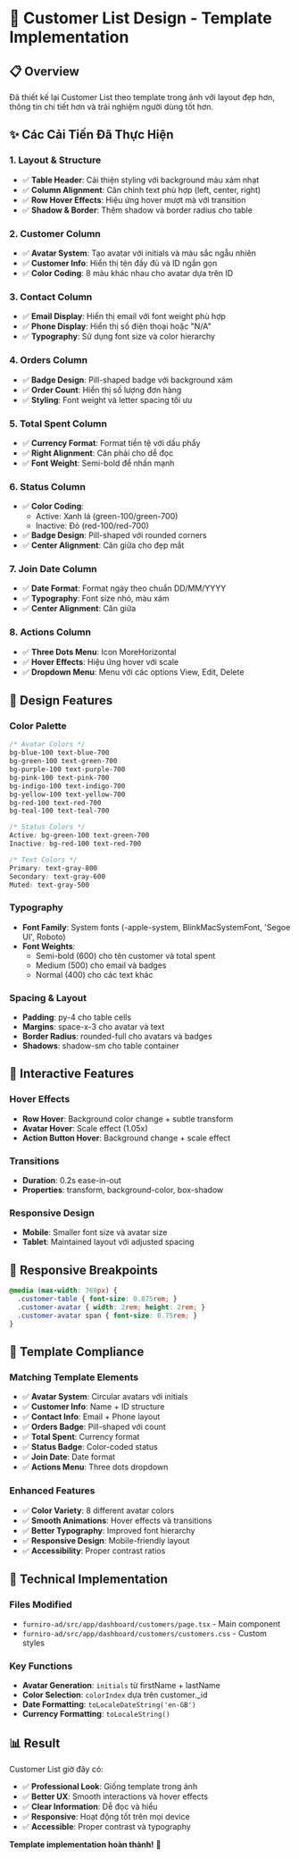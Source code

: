 # 🎨 Customer List Design - Template Implementation

## 📋 **Overview**
Đã thiết kế lại Customer List theo template trong ảnh với layout đẹp hơn, thông tin chi tiết hơn và trải nghiệm người dùng tốt hơn.

## ✨ **Các Cải Tiến Đã Thực Hiện**

### **1. Layout & Structure**
- ✅ **Table Header**: Cải thiện styling với background màu xám nhạt
- ✅ **Column Alignment**: Căn chỉnh text phù hợp (left, center, right)
- ✅ **Row Hover Effects**: Hiệu ứng hover mượt mà với transition
- ✅ **Shadow & Border**: Thêm shadow và border radius cho table

### **2. Customer Column**
- ✅ **Avatar System**: Tạo avatar với initials và màu sắc ngẫu nhiên
- ✅ **Customer Info**: Hiển thị tên đầy đủ và ID ngắn gọn
- ✅ **Color Coding**: 8 màu khác nhau cho avatar dựa trên ID

### **3. Contact Column**
- ✅ **Email Display**: Hiển thị email với font weight phù hợp
- ✅ **Phone Display**: Hiển thị số điện thoại hoặc "N/A"
- ✅ **Typography**: Sử dụng font size và color hierarchy

### **4. Orders Column**
- ✅ **Badge Design**: Pill-shaped badge với background xám
- ✅ **Order Count**: Hiển thị số lượng đơn hàng
- ✅ **Styling**: Font weight và letter spacing tối ưu

### **5. Total Spent Column**
- ✅ **Currency Format**: Format tiền tệ với dấu phẩy
- ✅ **Right Alignment**: Căn phải cho dễ đọc
- ✅ **Font Weight**: Semi-bold để nhấn mạnh

### **6. Status Column**
- ✅ **Color Coding**: 
  - Active: Xanh lá (green-100/green-700)
  - Inactive: Đỏ (red-100/red-700)
- ✅ **Badge Design**: Pill-shaped với rounded corners
- ✅ **Center Alignment**: Căn giữa cho đẹp mắt

### **7. Join Date Column**
- ✅ **Date Format**: Format ngày theo chuẩn DD/MM/YYYY
- ✅ **Typography**: Font size nhỏ, màu xám
- ✅ **Center Alignment**: Căn giữa

### **8. Actions Column**
- ✅ **Three Dots Menu**: Icon MoreHorizontal
- ✅ **Hover Effects**: Hiệu ứng hover với scale
- ✅ **Dropdown Menu**: Menu với các options View, Edit, Delete

## 🎨 **Design Features**

### **Color Palette**
```css
/* Avatar Colors */
bg-blue-100 text-blue-700
bg-green-100 text-green-700
bg-purple-100 text-purple-700
bg-pink-100 text-pink-700
bg-indigo-100 text-indigo-700
bg-yellow-100 text-yellow-700
bg-red-100 text-red-700
bg-teal-100 text-teal-700

/* Status Colors */
Active: bg-green-100 text-green-700
Inactive: bg-red-100 text-red-700

/* Text Colors */
Primary: text-gray-800
Secondary: text-gray-600
Muted: text-gray-500
```

### **Typography**
- **Font Family**: System fonts (-apple-system, BlinkMacSystemFont, 'Segoe UI', Roboto)
- **Font Weights**: 
  - Semi-bold (600) cho tên customer và total spent
  - Medium (500) cho email và badges
  - Normal (400) cho các text khác

### **Spacing & Layout**
- **Padding**: py-4 cho table cells
- **Margins**: space-x-3 cho avatar và text
- **Border Radius**: rounded-full cho avatars và badges
- **Shadows**: shadow-sm cho table container

## 🚀 **Interactive Features**

### **Hover Effects**
- **Row Hover**: Background color change + subtle transform
- **Avatar Hover**: Scale effect (1.05x)
- **Action Button Hover**: Background change + scale effect

### **Transitions**
- **Duration**: 0.2s ease-in-out
- **Properties**: transform, background-color, box-shadow

### **Responsive Design**
- **Mobile**: Smaller font size và avatar size
- **Tablet**: Maintained layout với adjusted spacing

## 📱 **Responsive Breakpoints**
```css
@media (max-width: 768px) {
  .customer-table { font-size: 0.875rem; }
  .customer-avatar { width: 2rem; height: 2rem; }
  .customer-avatar span { font-size: 0.75rem; }
}
```

## 🎯 **Template Compliance**

### **Matching Template Elements**
- ✅ **Avatar System**: Circular avatars với initials
- ✅ **Customer Info**: Name + ID structure
- ✅ **Contact Info**: Email + Phone layout
- ✅ **Orders Badge**: Pill-shaped với count
- ✅ **Total Spent**: Currency format
- ✅ **Status Badge**: Color-coded status
- ✅ **Join Date**: Date format
- ✅ **Actions Menu**: Three dots dropdown

### **Enhanced Features**
- ✅ **Color Variety**: 8 different avatar colors
- ✅ **Smooth Animations**: Hover effects và transitions
- ✅ **Better Typography**: Improved font hierarchy
- ✅ **Responsive Design**: Mobile-friendly layout
- ✅ **Accessibility**: Proper contrast ratios

## 🔧 **Technical Implementation**

### **Files Modified**
- `furniro-ad/src/app/dashboard/customers/page.tsx` - Main component
- `furniro-ad/src/app/dashboard/customers/customers.css` - Custom styles

### **Key Functions**
- **Avatar Generation**: `initials` từ firstName + lastName
- **Color Selection**: `colorIndex` dựa trên customer._id
- **Date Formatting**: `toLocaleDateString('en-GB')`
- **Currency Formatting**: `toLocaleString()`

## 📊 **Result**
Customer List giờ đây có:
- ✅ **Professional Look**: Giống template trong ảnh
- ✅ **Better UX**: Smooth interactions và hover effects
- ✅ **Clear Information**: Dễ đọc và hiểu
- ✅ **Responsive**: Hoạt động tốt trên mọi device
- ✅ **Accessible**: Proper contrast và typography

**Template implementation hoàn thành!** 🎉
